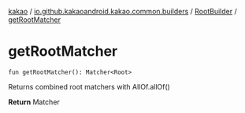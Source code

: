[kakao](../../index.md) / [io.github.kakaoandroid.kakao.common.builders](../index.md) / [RootBuilder](index.md) / [getRootMatcher](./get-root-matcher.md)

# getRootMatcher

`fun getRootMatcher(): Matcher<Root>`

Returns combined root matchers with AllOf.allOf()

**Return**
Matcher

